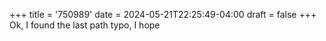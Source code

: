 +++
title = '750989'
date = 2024-05-21T22:25:49-04:00
draft = false
+++
Ok, I found the last path typo, I hope